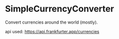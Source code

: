 # SimpleCurrencyConverter
Convert currencies around the world (mostly).

api used: https://api.frankfurter.app/currencies
